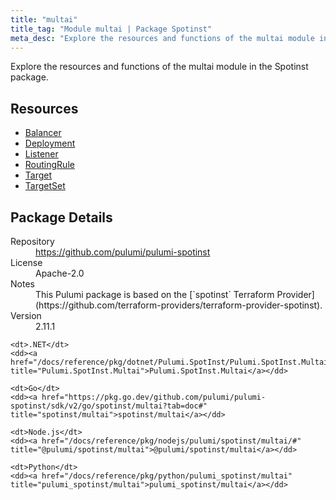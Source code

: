 ```yaml
---
title: "multai"
title_tag: "Module multai | Package Spotinst"
meta_desc: "Explore the resources and functions of the multai module in the Spotinst package."
---
```


<!-- WARNING: this file was generated by Pulumi Docs Generator. -->
<!-- Do not edit by hand unless you're certain you know what you are doing! -->

Explore the resources and functions of the multai module in the Spotinst package.

<h2 id="resources">Resources</h2>
<ul class="api">
    <li><a href="balancer" title="Balancer"><span class="symbol resource"></span>Balancer</a></li>
    <li><a href="deployment" title="Deployment"><span class="symbol resource"></span>Deployment</a></li>
    <li><a href="listener" title="Listener"><span class="symbol resource"></span>Listener</a></li>
    <li><a href="routingrule" title="RoutingRule"><span class="symbol resource"></span>RoutingRule</a></li>
    <li><a href="target" title="Target"><span class="symbol resource"></span>Target</a></li>
    <li><a href="targetset" title="TargetSet"><span class="symbol resource"></span>TargetSet</a></li>
</ul>

<h2 id="package-details">Package Details</h2>
<dl class="package-details">
	<dt>Repository</dt>
	<dd><a href="https://github.com/pulumi/pulumi-spotinst">https://github.com/pulumi/pulumi-spotinst</a></dd>
	<dt>License</dt>
	<dd>Apache-2.0</dd>
	<dt>Notes</dt>
	<dd>This Pulumi package is based on the [`spotinst` Terraform Provider](https://github.com/terraform-providers/terraform-provider-spotinst).</dd>
	<dt>Version</dt>
	<dd>2.11.1</dd>
</dl>



<dl class="tabular">

    <dt>.NET</dt>
    <dd><a href="/docs/reference/pkg/dotnet/Pulumi.SpotInst/Pulumi.SpotInst.Multai.html" title="Pulumi.SpotInst.Multai">Pulumi.SpotInst.Multai</a></dd>

    <dt>Go</dt>
    <dd><a href="https://pkg.go.dev/github.com/pulumi/pulumi-spotinst/sdk/v2/go/spotinst/multai?tab=doc#" title="spotinst/multai">spotinst/multai</a></dd>

    <dt>Node.js</dt>
    <dd><a href="/docs/reference/pkg/nodejs/pulumi/spotinst/multai/#" title="@pulumi/spotinst/multai">@pulumi/spotinst/multai</a></dd>

    <dt>Python</dt>
    <dd><a href="/docs/reference/pkg/python/pulumi_spotinst/multai" title="pulumi_spotinst/multai">pulumi_spotinst/multai</a></dd>

</dl>

